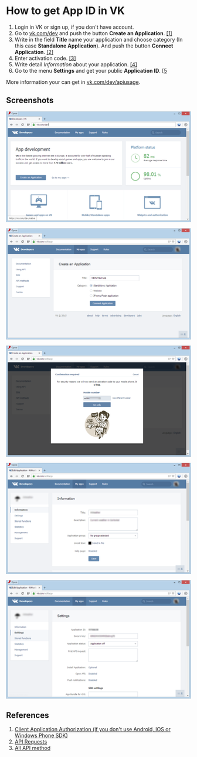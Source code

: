 How to get App ID in VK
=======================

1. Login in VK or sign up, if you don't have account. 
2. Go to [vk.com/dev](https://vk.com/dev) and push the button **Create an Application**. [[1]](#img1)
3. Write in the field **Title** name your application and choose category (In this case **Standalone Application**). And push the button **Connect Application**. [[2]](#img2)
4. Enter activation code. [[3]](#img3)
5. Write detail *Information* about your application. [[4]](#img4)
6. Go to the menu **Settings** and get your public **Application ID**. [[5](#img5)

More information your can get in [vk.com/dev/apiusage](https://vk.com/dev/apiusage).

## Screenshots

<a id="img1"></a> ![CreateVKApp1](img/CreateVKApp1.PNG)

<a id="img2"></a> ![CreateVKApp2](img/CreateVKApp2.PNG)

<a id="img3"></a> ![CreateVKApp3](img/CreateVKApp3.PNG)

<a id="img4"></a> ![CreateVKApp4](img/CreateVKApp4.PNG)

<a id="img5"></a> ![CreateVKApp5](img/CreateVKApp5.PNG)

## References

1. [Client Application Authorization (if you don't use Android, IOS or Windows Phone SDK)](https://vk.com/dev/auth_mobile)
2. [API Requests](https://vk.com/dev/api_requests)
3. [All API method](https://vk.com/dev/methods)
